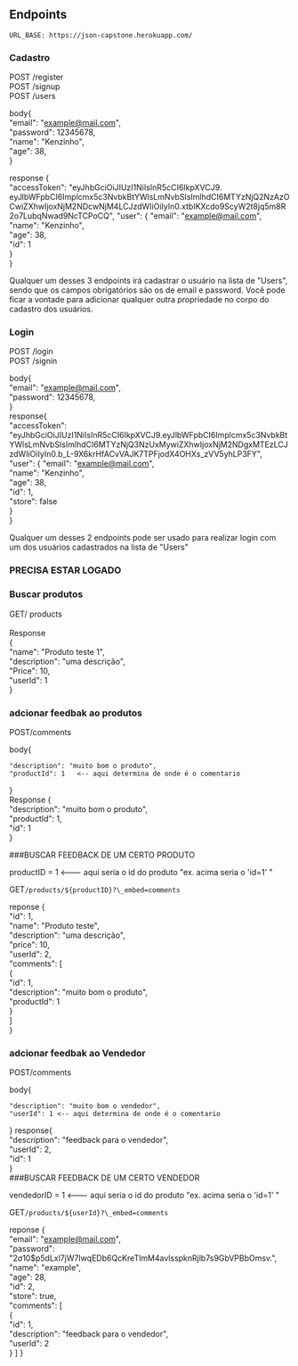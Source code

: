 ## Endpoints

    URL_BASE: https://json-capstone.herokuapp.com/

### Cadastro

POST /register <br/>
POST /signup <br/>
POST /users

body{<br/>
"email": "example@mail.com",<br/>
"password": 12345678,<br/>
"name": "Kenzinho",<br/>
"age": 38,<br/>
}<br/>

response {<br/>
"accessToken": "eyJhbGciOiJIUzI1NiIsInR5cCI6IkpXVCJ9.<br/>eyJlbWFpbCI6Implcmx5c3NvbkBtYWlsLmNvbSIsImlhdCI6MTYzNjQ2NzAzOCwiZXhwIjoxNjM2NDcwNjM4LCJzdWIiOiIyIn0.xtbIKXcdo9ScyW2t8jq5m8R2o7LubqNwad9NcTCPoCQ",
"user": {
"email": "example@mail.com",<br/>
"name": "Kenzinho",<br/>
"age": 38,<br/>
"id": 1<br/>
}<br/>
}<br/>

Qualquer um desses 3 endpoints irá cadastrar o usuário na lista de "Users", sendo que os campos obrigatórios são os de email e password.
Você pode ficar a vontade para adicionar qualquer outra propriedade no corpo do cadastro dos usuários.

### Login

POST /login <br/>
POST /signin<br/>

body{<br/>
"email": "example@mail.com",<br/>
"password": 12345678,<br/>
}<br/>
response{<br/>
"accessToken": "eyJhbGciOiJIUzI1NiIsInR5cCI6IkpXVCJ9.eyJlbWFpbCI6Implcmx5c3NvbkBtYWlsLmNvbSIsImlhdCI6MTYzNjQ3NzUxMywiZXhwIjoxNjM2NDgxMTEzLCJzdWIiOiIyIn0.b_L-9X6krHfACvVAJK7TPFjodX4OHXs_zVV5yhLP3FY",
"user": {
"email": "example@mail.com",<br/>
"name": "Kenzinho",<br/>
"age": 38,<br/>
"id": 1,<br/>
"store": false<br/>
}<br/>
}

Qualquer um desses 2 endpoints pode ser usado para realizar login com um dos usuários cadastrados na lista de "Users"

### PRECISA ESTAR LOGADO

### Buscar produtos

GET/ products <br/>
<br/>
Response <br/>
{<br/>
"name": "Produto teste 1",<br/>
"description": "uma descrição",<br/>
"Price": 10,<br/>
"userId": 1<br/>
}<br/>

### adcionar feedbak ao produtos

POST/comments<br/>

body{<br/>

    "description": "muito bom o produto",
    "productId": 1   <-- aqui determina de onde é o comentario

}<br/>
Response {<br/>
"description": "muito bom o produto",<br/>
"productId": 1,<br/>
"id": 1<br/>
}<br/>

###BUSCAR FEEDBACK DE UM CERTO PRODUTO

productID = 1 <--- aqui seria o id do produto "ex. acima seria o 'id=1' "<br/>

GET`/products/${productID}?\_embed=comments`<br/>

reponse {<br/>
"id": 1,<br/>
"name": "Produto teste",<br/>
"description": "uma descrição",<br/>
"price": 10,<br/>
"userId": 2,<br/>
"comments": [<br/>
{<br/>
"id": 1,<br/>
"description": "muito bom o produto",<br/>
"productId": 1<br/>
}<br/>
]<br/>
}

### adcionar feedbak ao Vendedor

POST/comments<br/>

body{<br/>

    "description": "muito bom o vendedor",
    "userId": 1 <-- aqui determina de onde é o comentario

}
response{<br/>
"description": "feedback para o vendedor",<br/>
"userId": 2,<br/>
"id": 1<br/>
}
<br/>
###BUSCAR FEEDBACK DE UM CERTO VENDEDOR

vendedorID = 1 <--- aqui seria o id do produto "ex. acima seria o 'id=1' "<br/>

GET`/products/${userId}?\_embed=comments` <br/>

reponse {<br/>
"email": "example@mail.com",<br/>
"password": "$2a$10$p5dLxl7jW7IwqEDb6QcKreTlmM4avlsspknRjlb7s9GbVPBbOmsv.",<br/>
"name": "example",<br/>
"age": 28,<br/>
"id": 2,<br/>
"store": true,<br/>
"comments": [<br/>
{<br/>
"id": 1,<br/>
"description": "feedback para o vendedor",<br/>
"userId": 2<br/>
}
]
}
